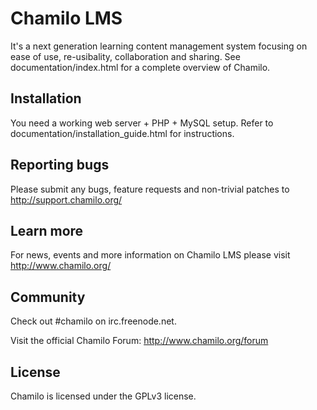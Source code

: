 Chamilo LMS
=============

It's a next generation learning content management system focusing on ease of use, re-usibality, collaboration and sharing.
See documentation/index.html for a complete overview of Chamilo.

Installation
------------

You need a working web server + PHP + MySQL setup.
Refer to documentation/installation_guide.html for instructions.

Reporting bugs
--------------

Please submit any bugs, feature requests and non-trivial patches to
http://support.chamilo.org/

Learn more
----------

For news, events and more information on Chamilo LMS please visit
http://www.chamilo.org/

Community
----------

Check out #chamilo on irc.freenode.net.

Visit the official Chamilo Forum: http://www.chamilo.org/forum

License
----------

Chamilo is licensed under the GPLv3 license.